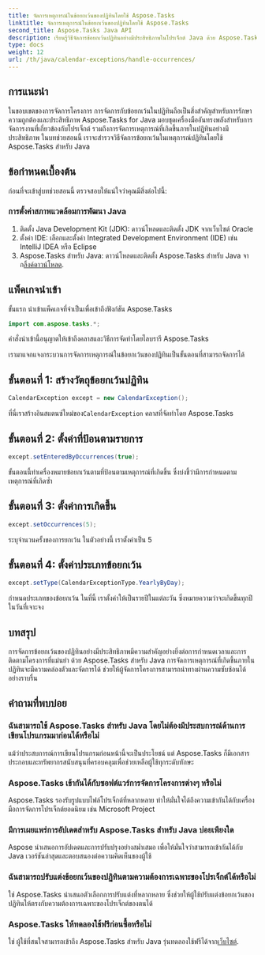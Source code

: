 ```yaml
---
title: จัดการเหตุการณ์ในข้อยกเว้นของปฏิทินโดยใช้ Aspose.Tasks
linktitle: จัดการเหตุการณ์ในข้อยกเว้นของปฏิทินโดยใช้ Aspose.Tasks
second_title: Aspose.Tasks Java API
description: เรียนรู้วิธีจัดการข้อยกเว้นปฏิทินอย่างมีประสิทธิภาพในโปรเจ็กต์ Java ด้วย Aspose.Tasks สำหรับ Java ปรับปรุงกระบวนการจัดการโครงการของคุณทันที
type: docs
weight: 12
url: /th/java/calendar-exceptions/handle-occurrences/
---
```

## การแนะนำ
ในขอบเขตของการจัดการโครงการ การจัดการกับข้อยกเว้นในปฏิทินถือเป็นสิ่งสำคัญสำหรับการรักษาความถูกต้องและประสิทธิภาพ Aspose.Tasks for Java มอบชุดเครื่องมืออันทรงพลังสำหรับการจัดการงานที่เกี่ยวข้องกับโปรเจ็กต์ รวมถึงการจัดการเหตุการณ์ที่เกิดขึ้นภายในปฏิทินอย่างมีประสิทธิภาพ ในบทช่วยสอนนี้ เราจะสำรวจวิธีจัดการข้อยกเว้นในเหตุการณ์ปฏิทินโดยใช้ Aspose.Tasks สำหรับ Java
## ข้อกำหนดเบื้องต้น
ก่อนที่จะเข้าสู่บทช่วยสอนนี้ ตรวจสอบให้แน่ใจว่าคุณมีสิ่งต่อไปนี้:
### การตั้งค่าสภาพแวดล้อมการพัฒนา Java
1. ติดตั้ง Java Development Kit (JDK): ดาวน์โหลดและติดตั้ง JDK จากเว็บไซต์ Oracle
2. ตั้งค่า IDE: เลือกและตั้งค่า Integrated Development Environment (IDE) เช่น IntelliJ IDEA หรือ Eclipse
3.  Aspose.Tasks สำหรับ Java: ดาวน์โหลดและติดตั้ง Aspose.Tasks สำหรับ Java จาก[ลิ้งค์ดาวน์โหลด](https://releases.aspose.com/tasks/java/).

## แพ็คเกจนำเข้า
ขั้นแรก นำเข้าแพ็คเกจที่จำเป็นเพื่อเข้าถึงฟังก์ชัน Aspose.Tasks

```java
import com.aspose.tasks.*;
```
คำสั่งนำเข้านี้อนุญาตให้เข้าถึงคลาสและวิธีการจัดทำโดยไลบรารี Aspose.Tasks

เรามาแจกแจงกระบวนการจัดการเหตุการณ์ในข้อยกเว้นของปฏิทินเป็นขั้นตอนที่สามารถจัดการได้
## ขั้นตอนที่ 1: สร้างวัตถุข้อยกเว้นปฏิทิน
```java
CalendarException except = new CalendarException();
```
 ที่นี่เราสร้างอินสแตนซ์ใหม่ของ`CalendarException` คลาสที่จัดทำโดย Aspose.Tasks
## ขั้นตอนที่ 2: ตั้งค่าที่ป้อนตามรายการ
```java
except.setEnteredByOccurrences(true);
```
ขั้นตอนนี้ทำเครื่องหมายข้อยกเว้นตามที่ป้อนตามเหตุการณ์ที่เกิดขึ้น ซึ่งบ่งชี้ว่ามีการกำหนดตามเหตุการณ์ที่เกิดซ้ำ
## ขั้นตอนที่ 3: ตั้งค่าการเกิดขึ้น
```java
except.setOccurrences(5);
```
ระบุจำนวนครั้งของการยกเว้น ในตัวอย่างนี้ เราตั้งค่าเป็น 5
## ขั้นตอนที่ 4: ตั้งค่าประเภทข้อยกเว้น
```java
except.setType(CalendarExceptionType.YearlyByDay);
```
กำหนดประเภทของข้อยกเว้น ในที่นี้ เราตั้งค่าให้เป็นรายปีในแต่ละวัน ซึ่งหมายความว่าจะเกิดขึ้นทุกปีในวันที่เจาะจง

## บทสรุป
การจัดการข้อยกเว้นของปฏิทินอย่างมีประสิทธิภาพมีความสำคัญอย่างยิ่งต่อการกำหนดเวลาและการติดตามโครงการที่แม่นยำ ด้วย Aspose.Tasks สำหรับ Java การจัดการเหตุการณ์ที่เกิดขึ้นภายในปฏิทินจะมีความคล่องตัวและจัดการได้ ช่วยให้ผู้จัดการโครงการสามารถนำทางผ่านความซับซ้อนได้อย่างราบรื่น
## คำถามที่พบบ่อย
### ฉันสามารถใช้ Aspose.Tasks สำหรับ Java โดยไม่ต้องมีประสบการณ์ด้านการเขียนโปรแกรมมาก่อนได้หรือไม่
แม้ว่าประสบการณ์การเขียนโปรแกรมก่อนหน้านี้จะเป็นประโยชน์ แต่ Aspose.Tasks ก็มีเอกสารประกอบและทรัพยากรสนับสนุนที่ครอบคลุมเพื่อช่วยเหลือผู้ใช้ทุกระดับทักษะ
### Aspose.Tasks เข้ากันได้กับซอฟต์แวร์การจัดการโครงการต่างๆ หรือไม่
Aspose.Tasks รองรับรูปแบบไฟล์โปรเจ็กต์ที่หลากหลาย ทำให้มั่นใจได้ถึงความเข้ากันได้กับเครื่องมือการจัดการโปรเจ็กต์ยอดนิยม เช่น Microsoft Project
### มีการเผยแพร่การอัปเดตสำหรับ Aspose.Tasks สำหรับ Java บ่อยเพียงใด
Aspose นำเสนอการอัปเดตและการปรับปรุงอย่างสม่ำเสมอ เพื่อให้มั่นใจว่าสามารถเข้ากันได้กับ Java เวอร์ชันล่าสุดและตอบสนองต่อความคิดเห็นของผู้ใช้
### ฉันสามารถปรับแต่งข้อยกเว้นของปฏิทินตามความต้องการเฉพาะของโปรเจ็กต์ได้หรือไม่
ใช่ Aspose.Tasks นำเสนอตัวเลือกการปรับแต่งที่หลากหลาย ซึ่งช่วยให้ผู้ใช้ปรับแต่งข้อยกเว้นของปฏิทินให้ตรงกับความต้องการเฉพาะของโปรเจ็กต์ของตนได้
### Aspose.Tasks ให้ทดลองใช้ฟรีก่อนซื้อหรือไม่
 ใช่ ผู้ใช้ที่สนใจสามารถเข้าถึง Aspose.Tasks สำหรับ Java รุ่นทดลองใช้ฟรีได้จาก[เว็บไซต์](https://releases.aspose.com/).